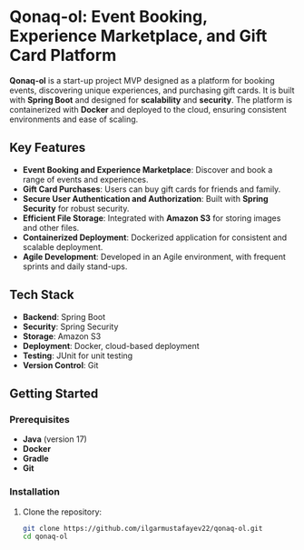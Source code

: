 # Qonaq-ol: Event Booking, Experience Marketplace, and Gift Card Platform

**Qonaq-ol** is a start-up project MVP designed as a platform for booking events, discovering unique experiences, and purchasing gift cards. 
It is built with **Spring Boot** and designed for **scalability** and **security**. The platform is containerized with **Docker** and deployed 
to the cloud, ensuring consistent environments and ease of scaling.

## Key Features

- **Event Booking and Experience Marketplace**: Discover and book a range of events and experiences.
- **Gift Card Purchases**: Users can buy gift cards for friends and family.
- **Secure User Authentication and Authorization**: Built with **Spring Security** for robust security.
- **Efficient File Storage**: Integrated with **Amazon S3** for storing images and other files.
- **Containerized Deployment**: Dockerized application for consistent and scalable deployment.
- **Agile Development**: Developed in an Agile environment, with frequent sprints and daily stand-ups.

## Tech Stack

- **Backend**: Spring Boot
- **Security**: Spring Security
- **Storage**: Amazon S3
- **Deployment**: Docker, cloud-based deployment
- **Testing**: JUnit for unit testing
- **Version Control**: Git

## Getting Started

### Prerequisites

- **Java** (version 17)
- **Docker**
- **Gradle**
- **Git**

### Installation

1. Clone the repository:
   ```bash
   git clone https://github.com/ilgarmustafayev22/qonaq-ol.git
   cd qonaq-ol
